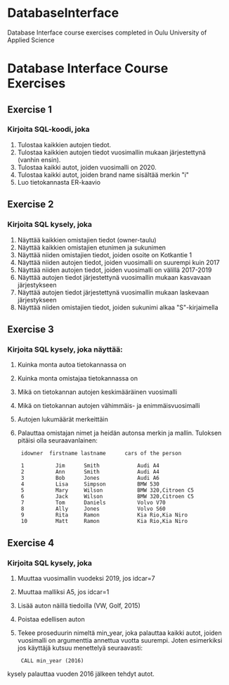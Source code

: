 # DatabaseInterface
Database Interface course exercises completed in Oulu University of Applied Science

# Database Interface Course Exercises
## Exercise 1

### Kirjoita SQL-koodi, joka

1. Tulostaa kaikkien autojen tiedot. 
2. Tulostaa kaikkien autojen tiedot vuosimallin mukaan järjestettynä (vanhin ensin).
3. Tulostaa kaikki autot, joiden vuosimalli on 2020.
4. Tulostaa kaikki autot, joiden brand name sisältää merkin "i"
5. Luo tietokannasta ER-kaavio

## Exercise 2

### Kirjoita SQL kysely, joka

1. Näyttää kaikkien omistajien tiedot (owner-taulu)
2. Näyttää kaikkien omistajien etunimen ja sukunimen
3. Näyttää niiden omistajien tiedot, joiden osoite on Kotkantie 1
4. Näyttää niiden autojen tiedot, joiden vuosimalli on suurempi kuin 2017
5. Näyttää niiden autojen tiedot, joiden vuosimalli on välillä 2017-2019
6. Näyttää autojen tiedot järjestettynä vuosimallin mukaan kasvavaan järjestykseen
7. Näyttää autojen tiedot järjestettynä vuosimallin mukaan laskevaan järjestykseen
8. Näyttää niiden omistajien tiedot, joiden sukunimi alkaa "S"-kirjaimella

## Exercise 3

### Kirjoita SQL kysely, joka näyttää:
1. Kuinka monta autoa tietokannassa on
2. Kuinka monta omistajaa tietokannassa on
3. Mikä on tietokannan autojen keskimääräinen vuosimalli
4. Mikä on tietokannan autojen vähimmäis- ja enimmäisvuosimalli
5. Autojen lukumäärät merkeittäin
6. Palauttaa omistajan nimet ja heidän autonsa merkin ja mallin. Tuloksen pitäisi olla seuraavanlainen:

        idowner  firstname lastname      cars of the person

        1          Jim      Smith            Audi A4
        2          Ann      Smith            Audi A4
        3          Bob      Jones            Audi A6
        4          Lisa     Simpson          BMW 530
        5          Mary     Wilson           BMW 320,Citroen C5
        6          Jack     Wilson           BMW 320,Citroen C5
        7          Tom      Daniels          Volvo V70
        8          Ally     Jones            Volvo S60
        9          Rita     Ramon            Kia Rio,Kia Niro
        10         Matt     Ramon            Kia Rio,Kia Niro

## Exercise 4

### Kirjoita SQL kysely, joka
1. Muuttaa vuosimallin vuodeksi 2019, jos idcar=7
2. Muuttaa malliksi A5, jos idcar=1
3. Lisää auton näillä tiedoilla (VW, Golf, 2015)
4. Poistaa edellisen auton
5. Tekee proseduurin nimeltä min_year, joka palauttaa kaikki autot,
   joiden vuosimalli on argumenttia annettua vuotta suurempi.
   Joten esimerkiksi jos käyttäjä kutsuu menettelyä seuraavasti:
        
        CALL min_year (2016)

  kysely palauttaa vuoden 2016 jälkeen tehdyt autot.